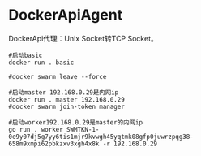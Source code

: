 # DockerApiAgent
DockerApi代理：Unix Socket转TCP Socket。

```shell
#启动basic
docker run . basic

#docker swarm leave --force

#启动master 192.168.0.29是内网ip
docker run . master 192.168.0.29
#docker swarm join-token manager

#启动worker192.168.0.29是master的内网ip
go run . worker SWMTKN-1-0e9y07dj5g7yy6tis1mjr9kvwgh45yqtmk08gfp0juwrzpqg38-658m9xmpi62pbkzxv3xgh4x8k -r 192.168.0.29
```